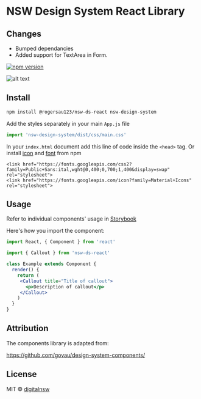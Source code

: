 # NSW Design System React Library

## Changes
- Bumped dependancies
- Added support for TextArea in Form.

[![npm version](https://badge.fury.io/js/nsw-ds-react.svg)](https://badge.fury.io/js/nsw-ds-react)

![alt text](https://www.digital.nsw.gov.au/sites/default/files/2021-04/nsw-ds-react_0.jpg "NSW DS + React Logo")

## Install

```bash
npm install @rogersau123/nsw-ds-react nsw-design-system
```


Add the styles separately in your main `App.js` file

```js
import 'nsw-design-system/dist/css/main.css'
```


In your `index.html` document add this line of code inside the `<head>` tag. Or install [icon](https://www.npmjs.com/package/material-icons) and [font](https://www.npmjs.com/package/@fontsource/public-sans) from npm
```
<link href="https://fonts.googleapis.com/css2?family=Public+Sans:ital,wght@0,400;0,700;1,400&display=swap" rel="stylesheet">
<link href="https://fonts.googleapis.com/icon?family=Material+Icons" rel="stylesheet">
```

## Usage

Refer to individual components' usage in [Storybook](https://digitalnsw.github.io/nsw-design-system-react)

Here's how you import the component:
```jsx
import React, { Component } from 'react'

import { Callout } from 'nsw-ds-react'

class Example extends Component {
  render() {
    return (
     <Callout title="Title of callout">
       <p>Description of callout</p>
     </Callout>
    )
  }
}
```
## Attribution
The components library is adapted from:

https://github.com/govau/design-system-components/

## License

MIT © [digitalnsw](https://github.com/digitalnsw)
